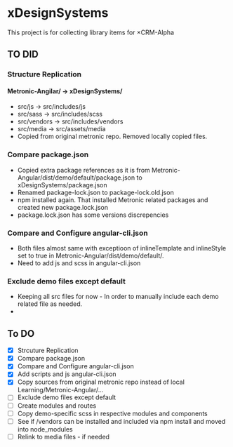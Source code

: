 # xDesignSystems

This project is for collecting library items for ×CRM-Alpha

## TO DID
### Structure Replication 
#### Metronic-Angilar/ -> xDesignSystems/
* src/js -> src/includes/js
* src/sass -> src/includes/scss
* src/vendors -> src/includes/vendors
* src/media -> src/assets/media
* Copied from original metronic repo. Removed locally copied files.
### Compare package.json
* Copied extra package references as it is from Metronic-Angular/dist/demo/default/package.json to xDesignSystems/package.json
* Renamed package-lock.json to package-lock.old.json
* npm installed again. That installed Metronic related packages and created new package.lock.json
* package.lock.json has some versions discrepencies 
### Compare and Configure angular-cli.json
* Both files almost same with exceptioon of inlineTemplate and inlineStyle set to true in Metronic-Angular/dist/demo/default/.
* Need to add js and scss in angular-cli.json
### Exclude demo files except default
* Keeping all src files for now - In order to manually include each demo related file as needed.
* 


## To DO
- [x] Strcuture Replication
- [x] Compare package.json
- [x] Compare and Configure angular-cli.json
- [x] Add scripts and js angular-cli.json
- [x] Copy sources from original metronic repo instead of local Learning/Metronic-Angular/...
- [ ] Exclude demo files except default
- [ ] Create modules and routes
- [ ] Copy demo-specific scss in respective modules and components
- [ ] See if /vendors can be installed and included via npm install and moved into node_modules
- [ ] Relink to media files - if needed
